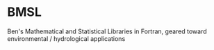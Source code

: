 # BMSL
Ben's Mathematical and Statistical Libraries in Fortran, geared toward environmental / hydrological applications
